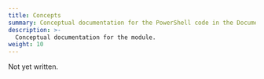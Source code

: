 ```yaml
---
title: Concepts
summary: Conceptual documentation for the PowerShell code in the Documentarian.MicrosoftDocs module.
description: >-
  Conceptual documentation for the module.
weight: 10
---
```


Not yet written.

